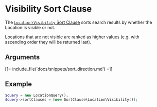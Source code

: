 # Visibility Sort Clause

The [`Location\Visibility` Sort Clause](../../api/php_api/php_api_reference/classes/Ibexa-Contracts-Core-Repository-Values-Content-Query-SortClause-Location-Visibility.html)
sorts search results by whether the Location is visible or not.

Locations that are not visible are ranked as higher values (e.g. with ascending order they will be returned last).

## Arguments

[[= include_file('docs/snippets/sort_direction.md') =]]

## Example

``` php
$query = new LocationQuery();
$query->sortClauses = [new SortClause\Location\Visibility()];
```
